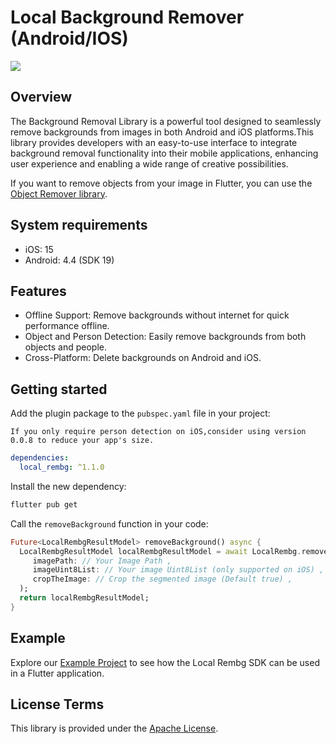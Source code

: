 # Local Background Remover (Android/IOS)

<img src="https://fs2.fastupload.io/cache/plugins/filepreviewer/281125/402b558eb203d830dacd501ebb5e47ffefcc85aa56e2d00939ff402403941923/1100x800_cropped.jpg"/>

## Overview

The Background Removal Library is a powerful tool designed to seamlessly remove backgrounds from
images in both Android and iOS platforms.This library provides developers with an easy-to-use
interface to integrate background removal functionality into their mobile applications, enhancing
user experience and enabling a wide range of creative possibilities.

If you want to remove objects from your image in Flutter, you can use the [Object Remover library](https://pub.dev/packages/object_remover).

## System requirements

- iOS: 15
- Android: 4.4 (SDK 19)

## Features

- Offline Support: Remove backgrounds without internet for quick performance offline.
- Object and Person Detection: Easily remove backgrounds from both objects and people.
- Cross-Platform: Delete backgrounds on Android and iOS.

## Getting started

Add the plugin package to the `pubspec.yaml` file in your project:

`If you only require person detection on iOS,consider using version 0.0.8 to reduce your app's size.`

```yaml
dependencies:
  local_rembg: ^1.1.0
```

Install the new dependency:

```sh
flutter pub get
```

Call the `removeBackground` function in your code:

```dart
Future<LocalRembgResultModel> removeBackground() async {
  LocalRembgResultModel localRembgResultModel = await LocalRembg.removeBackground(
     imagePath: // Your Image Path ,
     imageUint8List: // Your image Uint8List (only supported on iOS) ,
     cropTheImage: // Crop the segmented image (Default true) ,
  );
  return localRembgResultModel;
}
```

## Example

Explore our [Example Project](./example) to see how the Local Rembg SDK can be used in a Flutter
application.

## License Terms

This library is provided under the [Apache License](LICENSE).
